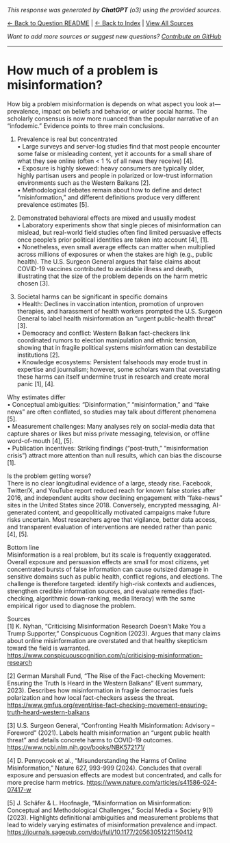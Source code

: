 <!-- 
Generated by: chatgpt
Model: o3
Prompt type: sources
Generated at: 2025-06-13T09:41:32.790764
-->

*This response was generated by **ChatGPT** (o3) using the provided sources.*

[← Back to Question README](README.md) | [← Back to Index](../README.md) | [View All Sources](../allsources.md)

*Want to add more sources or suggest new questions? [Contribute on GitHub](https://github.com/justinwest/SuggestedSources)*

---

# How much of a problem is misinformation?

How big a problem misinformation is depends on what aspect you look at—prevalence, impact on beliefs and behavior, or wider social harms.  The scholarly consensus is now more nuanced than the popular narrative of an “infodemic.”  Evidence points to three main conclusions.

1. Prevalence is real but concentrated  
   • Large surveys and server-log studies find that most people encounter some false or misleading content, yet it accounts for a small share of what they see online (often < 1 % of all news they receive) [4].  
   • Exposure is highly skewed: heavy consumers are typically older, highly partisan users and people in polarized or low-trust information environments such as the Western Balkans [2].  
   • Methodological debates remain about how to define and detect “misinformation,” and different definitions produce very different prevalence estimates [5].

2. Demonstrated behavioral effects are mixed and usually modest  
   • Laboratory experiments show that single pieces of misinformation can mislead, but real-world field studies often find limited persuasive effects once people’s prior political identities are taken into account [4], [1].  
   • Nonetheless, even small average effects can matter when multiplied across millions of exposures or when the stakes are high (e.g., public health).  The U.S. Surgeon General argues that false claims about COVID-19 vaccines contributed to avoidable illness and death, illustrating that the size of the problem depends on the harm metric chosen [3].

3. Societal harms can be significant in specific domains  
   • Health: Declines in vaccination intention, promotion of unproven therapies, and harassment of health workers prompted the U.S. Surgeon General to label health misinformation an “urgent public-health threat” [3].  
   • Democracy and conflict: Western Balkan fact-checkers link coordinated rumors to election manipulation and ethnic tension, showing that in fragile political systems misinformation can destabilize institutions [2].  
   • Knowledge ecosystems: Persistent falsehoods may erode trust in expertise and journalism; however, some scholars warn that overstating these harms can itself undermine trust in research and create moral panic [1], [4].

Why estimates differ  
• Conceptual ambiguities: “Disinformation,” “misinformation,” and “fake news” are often conflated, so studies may talk about different phenomena [5].  
• Measurement challenges: Many analyses rely on social-media data that capture shares or likes but miss private messaging, television, or offline word-of-mouth [4], [5].  
• Publication incentives: Striking findings (“post-truth,” “misinformation crisis”) attract more attention than null results, which can bias the discourse [1].

Is the problem getting worse?  
There is no clear longitudinal evidence of a large, steady rise.  Facebook, Twitter/X, and YouTube report reduced reach for known false stories after 2016, and independent audits show declining engagement with “fake-news” sites in the United States since 2018.  Conversely, encrypted messaging, AI-generated content, and geopolitically motivated campaigns make future risks uncertain.  Most researchers agree that vigilance, better data access, and transparent evaluation of interventions are needed rather than panic [4], [5].

Bottom line  
Misinformation is a real problem, but its scale is frequently exaggerated.  Overall exposure and persuasion effects are small for most citizens, yet concentrated bursts of false information can cause outsized damage in sensitive domains such as public health, conflict regions, and elections.  The challenge is therefore targeted: identify high-risk contexts and audiences, strengthen credible information sources, and evaluate remedies (fact-checking, algorithmic down-ranking, media literacy) with the same empirical rigor used to diagnose the problem.

Sources  
[1] K. Nyhan, “Criticising Misinformation Research Doesn’t Make You a Trump Supporter,” Conspicuous Cognition (2023). Argues that many claims about online misinformation are overstated and that healthy skepticism toward the field is warranted. https://www.conspicuouscognition.com/p/criticising-misinformation-research  

[2] German Marshall Fund, “The Rise of the Fact-checking Movement: Ensuring the Truth Is Heard in the Western Balkans” (Event summary, 2023). Describes how misinformation in fragile democracies fuels polarization and how local fact-checkers assess the threat. https://www.gmfus.org/event/rise-fact-checking-movement-ensuring-truth-heard-western-balkans  

[3] U.S. Surgeon General, “Confronting Health Misinformation: Advisory – Foreword” (2021). Labels health misinformation an “urgent public health threat” and details concrete harms to COVID-19 outcomes. https://www.ncbi.nlm.nih.gov/books/NBK572171/  

[4] D. Pennycook et al., “Misunderstanding the Harms of Online Misinformation,” Nature 627, 993-999 (2024). Concludes that overall exposure and persuasion effects are modest but concentrated, and calls for more precise harm metrics. https://www.nature.com/articles/s41586-024-07417-w  

[5] J. Schäfer & L. Hoofnagle, “Misinformation on Misinformation: Conceptual and Methodological Challenges,” Social Media + Society 9(1) (2023). Highlights definitional ambiguities and measurement problems that lead to widely varying estimates of misinformation prevalence and impact. https://journals.sagepub.com/doi/full/10.1177/20563051221150412